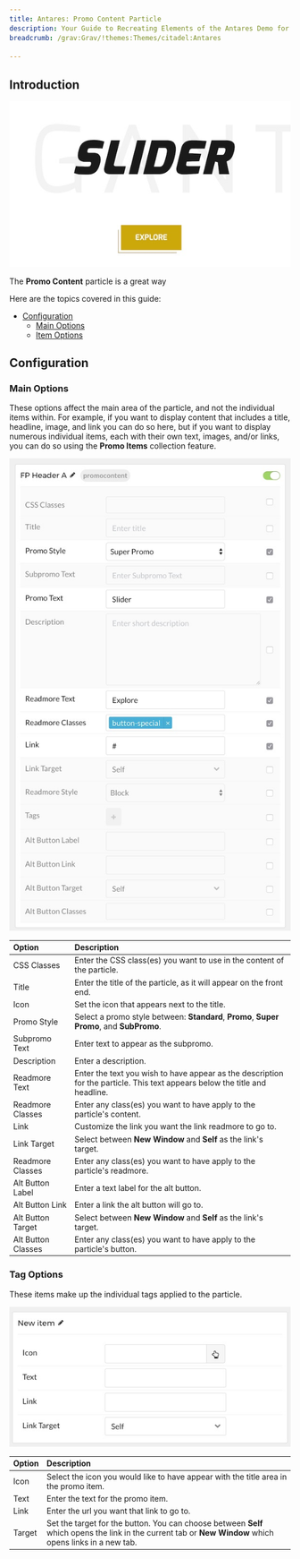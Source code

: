 ```yaml
---
title: Antares: Promo Content Particle
description: Your Guide to Recreating Elements of the Antares Demo for Grav
breadcrumb: /grav:Grav/!themes:Themes/citadel:Antares

---
```


## Introduction

![](assets/particle_promo1.jpeg)

The **Promo Content** particle is a great way  

Here are the topics covered in this guide:

* [Configuration](#configuration)
    - [Main Options](#main-options)
    - [Item Options](#item-options)

## Configuration

### Main Options 

These options affect the main area of the particle, and not the individual items within. For example, if you want to display content that includes a title, headline, image, and link you can do so here, but if you want to display numerous individual items, each with their own text, images, and/or links, you can do so using the **Promo Items** collection feature.

![](assets/particle_promo2.jpeg)

| Option             | Description                                                                                                                 |
| :-----             | :-----                                                                                                                      |
| CSS Classes        | Enter the CSS class(es) you want to use in the content of the particle.                                                     |
| Title              | Enter the title of the particle, as it will appear on the front end.                                                        |
| Icon               | Set the icon that appears next to the title.                                                                                |
| Promo Style        | Select a promo style between: **Standard**, **Promo**, **Super Promo**, and **SubPromo**.                                   |
| Subpromo Text      | Enter text to appear as the subpromo.                                                                                       |
| Description        | Enter a description.                                                                                                        |
| Readmore Text      | Enter the text you wish to have appear as the description for the particle. This text appears below the title and headline. |
| Readmore Classes   | Enter any class(es) you want to have apply to the particle's content.                                                       |
| Link               | Customize the link you want the link readmore to go to.                                                                     |
| Link Target        | Select between **New Window** and **Self** as the link's target.                                                            |
| Readmore Classes   | Enter any class(es) you want to have apply to the particle's readmore.                                                      |
| Alt Button Label   | Enter a text label for the alt button.                                                                                      |
| Alt Button Link    | Enter a link the alt button will go to.                                                                                     |
| Alt Button Target  | Select between **New Window** and **Self** as the link's target.                                                            |
| Alt Button Classes | Enter any class(es) you want to have apply to the particle's button.                                                        |

### Tag Options

These items make up the individual tags applied to the particle.

![](assets/particle_promo3.jpeg)

| Option | Description                                                                                                                                              |
| :----- | :-----                                                                                                                                                   |
| Icon   | Select the icon you would like to have appear with the title area in the promo item.                                                                     |
| Text   | Enter the text for the promo item.                                                                                                                       |
| Link   | Enter the url you want that link to go to.                                                                                                               |
| Target | Set the target for the button. You can choose between **Self** which opens the link in the current tab or **New Window** which opens links in a new tab. |

